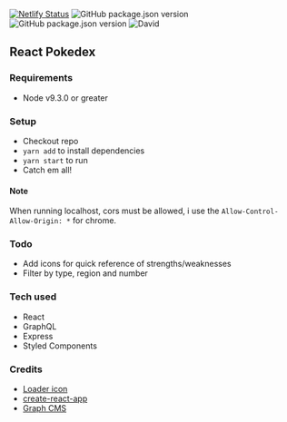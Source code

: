 
[![Netlify Status](https://api.netlify.com/api/v1/badges/10196c94-1a5b-480c-b8bc-7debbe0b7c2f/deploy-status)](https://app.netlify.com/sites/pokehelper/deploys)
![GitHub package.json version](https://img.shields.io/github/package-json/v/jamie-l-robertson/pokedex.svg)
![GitHub package.json version](https://img.shields.io/github/package-json/v/jamie-l-robertson/pokedex.svg)
![David](https://img.shields.io/david/jamie-l-robertson/pokedex.svg)
## React Pokedex

### Requirements

- Node v9.3.0 or greater

### Setup

- Checkout repo
- `yarn add` to install dependencies
- `yarn start` to run
- Catch em all!

#### Note

When running localhost, cors must be allowed, i use the `Allow-Control-Allow-Origin: *` for chrome.

### Todo

- Add icons for quick reference of strengths/weaknesses
- Filter by type, region and number

### Tech used

- React
- GraphQL
- Express
- Styled Components

### Credits

- [Loader icon](https://commons.wikimedia.org/wiki/File:Pok%C3%A9_Ball_icon.svg)
- [create-react-app](https://github.com/facebook/create-react-app)
- [Graph CMS](http://app.graphcms.com)
